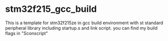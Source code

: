# stm32f215_gcc_build

This is a template for stm32f215ze in gcc build environment with st standard peripheral library including startup.s and link script.
you can find my build flags in "Sconscript"


